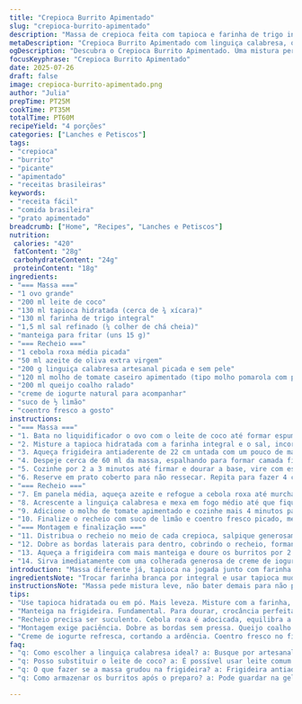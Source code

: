 ```yaml
---
title: "Crepioca Burrito Apimentado"
slug: "crepioca-burrito-apimentado"
description: "Massa de crepioca feita com tapioca e farinha de trigo integral, combinada com ovo e leite de coco. Recheio com linguiça calabresa artesanal, cebola roxa refogada, molho de tomate caseiro apimentado e queijo coalho cremoso. Finalizado com tostagem na frigideira para garantir crocância. Servido com creme de iogurte natural e coentro fresco. Alterações nas quantidades para um sabor mais intenso e textura distinta, incluindo um toque de limão e ervas frescas no recheio."
metaDescription: "Crepioca Burrito Apimentado com linguiça calabresa, queijo coalho e molho de tomate picante. Sabor e textura únicos em cada mordida"
ogDescription: "Descubra o Crepioca Burrito Apimentado. Uma mistura perfeita de crepioca, recheio picante e frescor do coentro. Receita cheia de sabor"
focusKeyphrase: "Crepioca Burrito Apimentado"
date: 2025-07-26
draft: false
image: crepioca-burrito-apimentado.png
author: "Julia"
prepTime: PT25M
cookTime: PT35M
totalTime: PT60M
recipeYield: "4 porções"
categories: ["Lanches e Petiscos"]
tags:
- "crepioca"
- "burrito"
- "picante"
- "apimentado"
- "receitas brasileiras"
keywords:
- "receita fácil"
- "comida brasileira"
- "prato apimentado"
breadcrumb: ["Home", "Recipes", "Lanches e Petiscos"]
nutrition: 
 calories: "420"
 fatContent: "28g"
 carbohydrateContent: "24g"
 proteinContent: "18g"
ingredients:
- "=== Massa ==="
- "1 ovo grande"
- "200 ml leite de coco"
- "130 ml tapioca hidratada (cerca de ¾ xícara)"
- "130 ml farinha de trigo integral"
- "1,5 ml sal refinado (¼ colher de chá cheia)"
- "manteiga para fritar (uns 15 g)"
- "=== Recheio ==="
- "1 cebola roxa média picada"
- "50 ml azeite de oliva extra virgem"
- "200 g linguiça calabresa artesanal picada e sem pele"
- "120 ml molho de tomate caseiro apimentado (tipo molho pomarola com pimenta dedo-de-moça)"
- "200 ml queijo coalho ralado"
- "creme de iogurte natural para acompanhar"
- "suco de ½ limão"
- "coentro fresco a gosto"
instructions:
- "=== Massa ==="
- "1. Bata no liquidificador o ovo com o leite de coco até formar espuma leve."
- "2. Misture a tapioca hidratada com a farinha integral e o sal, incorpore delicadamente na mistura do liquidificador, apenas até homogeneizar a massa."
- "3. Aqueça frigideira antiaderente de 22 cm untada com um pouco de manteiga."
- "4. Despeje cerca de 60 ml da massa, espalhando para formar camada fina."
- "5. Cozinhe por 2 a 3 minutos até firmar e dourar a base, vire com espátula e doure o outro lado 1 a 2 minutos."
- "6. Reserve em prato coberto para não ressecar. Repita para fazer 4 crepiocas."
- "=== Recheio ==="
- "7. Em panela média, aqueça azeite e refogue a cebola roxa até murchar e levemente dourar."
- "8. Acrescente a linguiça calabresa e mexa em fogo médio até que fique bem dourada e quebradiça, cerca de 8-10 minutos."
- "9. Adicione o molho de tomate apimentado e cozinhe mais 4 minutos para evaporar líquidos e concentrar sabor."
- "10. Finalize o recheio com suco de limão e coentro fresco picado, mexa e desligue o fogo."
- "=== Montagem e finalização ==="
- "11. Distribua o recheio no meio de cada crepioca, salpique generosamente o queijo coalho ralado por cima."
- "12. Dobre as bordas laterais para dentro, cobrindo o recheio, formando um envelope similar a burrito."
- "13. Aqueça a frigideira com mais manteiga e doure os burritos por 2 minutos de cada lado em fogo médio – até o queijo derreter e a superfície ficar crocante."
- "14. Sirva imediatamente com uma colherada generosa de creme de iogurte natural e uma pitada extra de coentro fresco."
introduction: "Massa diferente já, tapioca na jogada junto com farinha integral. Leite de coco no lugar do leite normal, um toque bem brasileiro que dá umididez e sabor. Apimentou porque língua e estômago pedem emoção. Linguiça calabresa artesanal, tem que ser a boa, aquela com sabor complexo e um punch de pimenta. Cebola roxa não é só cor, é doçura que casa com o sabor de defumado da linguiça. Queijo coalho entra no lugar do cheddar, lembra festa nordestina, crocante no forno, derretido na boca. Molho tomate vira base e picância, de casa, com dedo-de-moça mestre. Montar? Vai com jeito, dobra como burrito mexicano, mas aqui é Brasil na simplicidade, no improviso que vira alquimia. Creme de iogurte para quebrar o fogo, coentro para frescor, umas gotinhas de limão para acordar o recheio, magia no prato."
ingredientsNote: "Trocar farinha branca por integral e usar tapioca muda a textura e traz fibra. Leite de coco cria um contraste no sabor da massa, mais suave, sedosa. Ovo mantém a liga, importante para não virar panqueca mole. Manteiga na frigideira nunca dispensa graça; dá cor, aroma, crocância. Linguiça artesanal dá personalidade, esquecer ela é perder alma do prato. Cebola roxa é essencial para toque adocicado. Molho de tomate apimentado underground, feito em casa, não engana. Queijo coalho é bem amigo, derrete fácil e não amarga. Coentro? Usa pouco, frescor que não pesa. Limão? Acidez para equilíbrio, não exagerar. Creme de iogurte troca creme azedo tradicional, mais leve e comórico."
instructionsNote: "Massa pede mistura leve, não bater demais para não perder leveza. Frigideira boa é nosso caldeirão de alquimia, importante evitar que massa grude, Manteiga, essencial na medida. Tempo na frigideira controlado para massa dourar, virar foi preciso e fácil com espátula. No recheio, cebola vai devagar, no fogo médio para não queimar; linguiça vai solta para criar textura, suculência. Molho entra pouco, o segredo é reduzir, tirar excesso líquido para cremosidade sem meleca. Montagem não é enrolar, é dobrar na medida, burrito-mexe. Finalizar tostando na manteiga cria textura extra, queijo derrete, tudo junto vira festa crocante e quente. Servir quente sempre, iogurte e limão equilibram a explosão de sabor."
tips:
- "Use tapioca hidratada ou em pó. Mais leveza. Misture com a farinha, mantém estrutura. Leite de coco, essa troca traz cremosidade. Mas não bata demais. Massa leve é a chave."
- "Manteiga na frigideira. Fundamental. Para dourar, crocância perfeita. Trate com carinho. Frigideira antiaderente é melhor. Quando virar, tenha cuidado. Use espátula. Não amasse."
- "Recheio precisa ser suculento. Cebola roxa é adocicada, equilibra a linguiça. Refogar em fogo médio, não acelere tudo. Molho de tomate caseiro é a alma. Reduzir, evitar excesso."
- "Montagem exige paciência. Dobre as bordas sem pressa. Queijo coalho por cima. O segredo é dourar de ambos lados. Isso traz crocância ao burrito. Sirva quente, na hora."
- "Creme de iogurte refresca, cortando a ardência. Coentro fresco no final, não esqueça. Um toque de limão é crucial. Ajuda a destacar sabores, leveza na boca."
faq:
- "q: Como escolher a linguiça calabresa ideal? a: Busque por artesanal. Textura consistente. Se possível, do seu açougue local. Não use as industriais."
- "q: Posso substituir o leite de coco? a: É possível usar leite comum. Mas o sabor muda. Leite de amêndoas, ok. Prefira opções que tragam cremosidade."
- "q: O que fazer se a massa grudou na frigideira? a: Frigideira antiaderente é a solução. Manteiga é essencial. Se grudar, não force a virar. Espere mais um pouco."
- "q: Como armazenar os burritos após o preparo? a: Pode guardar na geladeira. Pronto para consumir no dia seguinte. Embalado em papel alumínio é uma boa opção."

---
```

